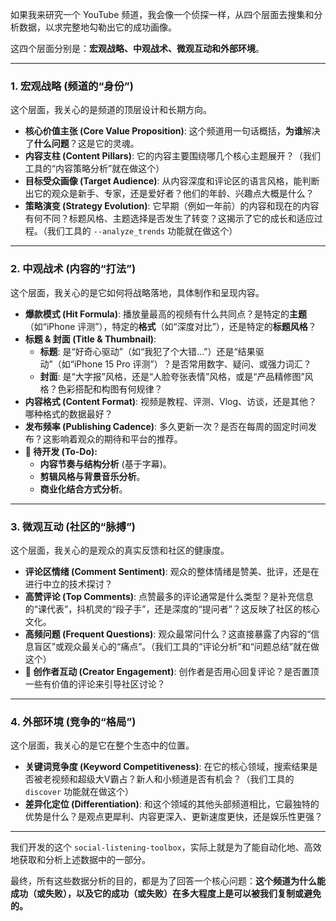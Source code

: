 如果我来研究一个 YouTube 频道，我会像一个侦探一样，从四个层面去搜集和分析数据，以求完整地勾勒出它的成功画像。

这四个层面分别是：**宏观战略、中观战术、微观互动和外部环境**。

---

### 1. 宏观战略 (频道的“身份”)

这个层面，我关心的是频道的顶层设计和长期方向。

*   **核心价值主张 (Core Value Proposition)**: 这个频道用一句话概括，**为谁**解决了**什么问题**？这是它的灵魂。
*   **内容支柱 (Content Pillars)**: 它的内容主要围绕哪几个核心主题展开？（我们工具的“内容策略分析”就在做这个）
*   **目标受众画像 (Target Audience)**: 从内容深度和评论区的语言风格，能判断出它的观众是新手、专家，还是爱好者？他们的年龄、兴趣点大概是什么？
*   **策略演变 (Strategy Evolution)**: 它早期（例如一年前）的内容和现在的内容有何不同？标题风格、主题选择是否发生了转变？这揭示了它的成长和适应过程。（我们工具的 `--analyze_trends` 功能就在做这个）

---

### 2. 中观战术 (内容的“打法”)

这个层面，我关心的是它如何将战略落地，具体制作和呈现内容。

*   **爆款模式 (Hit Formula)**: 播放量最高的视频有什么共同点？是特定的**主题**（如“iPhone 评测”），特定的**格式**（如“深度对比”），还是特定的**标题风格**？
*   **标题 & 封面 (Title & Thumbnail)**:
    *   **标题**: 是“好奇心驱动”（如“我犯了个大错…”）还是“结果驱动”（如“iPhone 15 Pro 评测”）？是否常用数字、疑问、或强力词汇？
    *   **封面**: 是“大字报”风格，还是“人脸夸张表情”风格，或是“产品精修图”风格？色彩搭配和构图有何规律？
*   **内容格式 (Content Format)**: 视频是教程、评测、Vlog、访谈，还是其他？哪种格式的数据最好？
*   **发布频率 (Publishing Cadence)**: 多久更新一次？是否在每周的固定时间发布？这影响着观众的期待和平台的推荐。
*   **:construction: 待开发 (To-Do):**
    *   **内容节奏与结构分析** (基于字幕)。
    *   **剪辑风格与背景音乐分析**。
    *   **商业化结合方式分析**。

---

### 3. 微观互动 (社区的“脉搏”)

这个层面，我关心的是观众的真实反馈和社区的健康度。

*   **评论区情绪 (Comment Sentiment)**: 观众的整体情绪是赞美、批评，还是在进行中立的技术探讨？
*   **高赞评论 (Top Comments)**: 点赞最多的评论通常是什么类型？是补充信息的“课代表”，抖机灵的“段子手”，还是深度的“提问者”？这反映了社区的核心文化。
*   **高频问题 (Frequent Questions)**: 观众最常问什么？这直接暴露了内容的“信息盲区”或观众最关心的“痛点”。（我们工具的“评论分析”和“问题总结”就在做这个）
*   **:construction: 创作者互动 (Creator Engagement)**: 创作者是否用心回复评论？是否置顶一些有价值的评论来引导社区讨论？

---

### 4. 外部环境 (竞争的“格局”)

这个层面，我关心的是它在整个生态中的位置。

*   **关键词竞争度 (Keyword Competitiveness)**: 在它的核心领域，搜索结果是否被老视频和超级大V霸占？新人和小频道是否有机会？（我们工具的 `discover` 功能就在做这个）
*   **差异化定位 (Differentiation)**: 和这个领域的其他头部频道相比，它最独特的优势是什么？是观点更犀利、内容更深入、更新速度更快，还是娱乐性更强？

---

我们开发的这个 `social-listening-toolbox`，实际上就是为了能自动化地、高效地获取和分析上述数据中的一部分。

最终，所有这些数据分析的目的，都是为了回答一个核心问题：**这个频道为什么能成功（或失败），以及它的成功（或失败）在多大程度上是可以被我们复制或避免的。**
